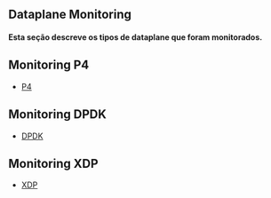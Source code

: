 ## Dataplane Monitoring

#### Esta seção descreve os tipos de dataplane que foram monitorados.
## Monitoring P4
- [P4](./P4/README.md)

## Monitoring DPDK
- [DPDK](./DPDK/README.md)


## Monitoring XDP
- [XDP](./DPDK/README.md)

